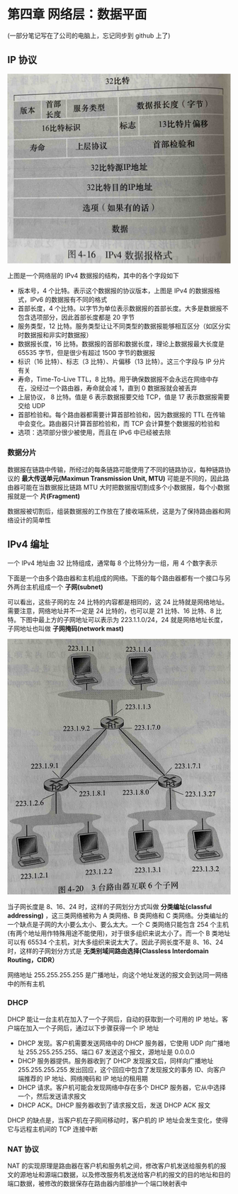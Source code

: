 # 第四章 网络层：数据平面

(一部分笔记写在了公司的电脑上，忘记同步到 github 上了)

## IP 协议

![](images/IMG_1363.jpg)

上图是一个网络层的 IPv4 数据报的结构，其中的各个字段如下

- 版本号，4 个比特。表示这个数据报的协议版本，上图是 IPv4 的数据报格式，IPv6 的数据报有不同的格式
- 首部长度，4 个比特。以字节为单位表示数据报的首部长度。大多是数据报不包含选项部分，因此首部长度都是 20 字节
- 服务类型，12 比特。服务类型让让不同类型的数据报能够相互区分（如区分实时数据报和非实时数据报）
- 数据报长度，16 比特。数据报的首部和数据长度，理论上数据报最大长度是 65535 字节，但是很少有超过 1500 字节的数据报
- 标识（16 比特）、标志（3 比特）、片偏移（13 比特）。这三个字段与 IP 分片有关
- 寿命，Time-To-Live TTL，8 比特。用于确保数据报不会永远在网络中存在，没经过一个路由器，寿命就会减 1，直到 0 数据报就会被丢弃
- 上层协议， 8 比特。值是 6 表示数据报要交给 TCP，值是 17 表示数据报需要交给 UDP
- 首部检验和。每个路由器都需要计算首部检验和，因为数据报的 TTL 在传输中会变化。路由器只计算首部检验和，而 TCP 会计算整个数据报的检验和
- 选项：选项部分很少被使用，而且在 IPv6 中已经被去除

### 数据分片

数据报在链路中传输，所经过的每条链路可能使用了不同的链路协议，每种链路协议的 **最大传送单元(Maximun Transmission Unit, MTU)** 可能是不同的，因此路由器可能在当数据报比链路 MTU 大时把数据报切割成多个小数据报，每个小数据报就是一个 **片(Fragment)**

数据报被切割后，组装数据报的工作放在了接收端系统，这是为了保持路由器和网络设计的简单性

## IPv4 编址

一个 IPv4 地址由 32 比特组成，通常每 8 个比特分为一组，用 4 个数字表示

下面是一个由多个路由器和主机组成的网络。下面的每个路由器都有一个接口与另外两台主机组成一个 **子网(subnet)**

可以看出，这些子网的左 24 比特的内容都是相同的，这 24 比特就是网络地址。需要注意，网络地址并不一定是 24 比特的，也可以是 21 比特、16 比特、8 比特。下图中最上方的子网地址可以表示为 223.1.1.0/24，24 就是网络地址长度，子网地址也叫做 **子网掩码(network mast)**

![](images/IMG_1364.jpg)

当子网长度是 8、16、24 时，这样的子网划分方式叫做 **分类编址(classful addressing)** ，这三类网络被称为 A 类网络、B 类网络和 C 类网络。分类编址的一个缺点是子网的大小要么太小、要么太大。一个 C 类网络只能包含 254 个主机(有两个地址用作特殊用途不能使用)，对于很多组织来说太小了。而一个 B 类地址可以有 65534 个主机，对大多组织来说太大了。因此子网长度不是 8、16、24 时，这样的子网划分方式是 **无类别域间路由选择(Classless Interdomain Routing，CIDR）**

网络地址 255.255.255.255 是广播地址，向这个地址发送的报文会到达同一网络中的所有主机

### DHCP

DHCP 能让一台主机在加入了一个子网后，自动的获取到一个可用的 IP 地址。客户端在加入一个子网后，通过以下步骤获得一个 IP 地址

- DHCP 发现。客户机需要发送网络中的 DHCP 服务器，它使用 UDP 向广播地址 255.255.255.255、端口 67 发送这个报文，源地址是 0.0.0.0
- DHCP 服务器提供。服务器收到了 DHCP 发现报文后，同样向广播地址 255.255.255.255 发出回应，这个回应中包含了发现报文的事务 ID、向客户端推荐的 IP 地址、网络掩码和 IP 地址的租用期
- DHCP 请求。客户机可能会发现网络中存在多个 DHCP 服务器，它从中选择一个，然后发送请求报文
- DHCP ACK。DHCP 服务器收到了请求报文后，发送 DHCP ACK 报文

DHCP 的缺点是，当客户机在子网间移动时，客户机的 IP 地址会发生变化，使得它与远程主机间的 TCP 连接中断

### NAT 协议

NAT 的实现原理是路由器在客户机和服务机之间，修改客户机发送给服务机的报文的源地址和源端口数据，以及修改服务机发送给客户机的报文的目的地址和目的端口数据，被修改的数据保存在路由器内部维护一个端口映射表中